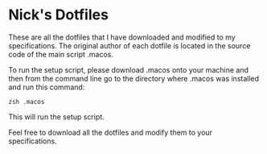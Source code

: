 # Nick's Dotfiles
<p>
These are all the dotfiles that I have downloaded and modified to my specifications. The original author of each dotfile is located in the source code of the main script .macos.

To run the setup script, please download .macos onto your machine and then from the command line go to the directory where .macos was installed and run this command:
  
  <code>zsh .macos</code>
  
This will run the setup script.

Feel free to download all the dotfiles and modify them to your specifications.
</p>
